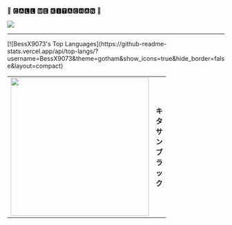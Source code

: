 🐎 🅲🅰🅻🅻 🅼🅴 🅺🅸🆃🅰🅲🅷🅰🅽 🐎

![](https://media.tenor.com/rp-AM5mlU0wAAAAd/uma-musume-kitasan-black.gif)

---

<table>
    <td>
        <img src="https://media.tenor.com/_vIoBfgGBFsAAAAC/kitsan-black-uma-musume.gif" style="height: 20rem">
    </td>
    <td>
        <strong>
            キ<br>タ<br>サ<br>ン<br>ブ<br>ラ<br>ッ<br>ク
        </strong>
    </td>
    [![BessX9073's Top Languages](https://github-readme-stats.vercel.app/api/top-langs/?username=BessX9073&theme=gotham&show_icons=true&hide_border=false&layout=compact)
</table>



<!-- yoloooooooo -->
